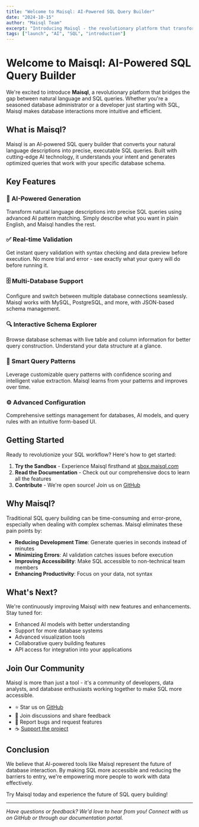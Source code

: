 ```yaml
---
title: "Welcome to Maisql: AI-Powered SQL Query Builder"
date: "2024-10-15"
author: "Maisql Team"
excerpt: "Introducing Maisql - the revolutionary platform that transforms natural language into SQL queries using advanced AI technology."
tags: ["launch", "AI", "SQL", "introduction"]
---
```


# Welcome to Maisql: AI-Powered SQL Query Builder

We're excited to introduce **Maisql**, a revolutionary platform that bridges the gap between natural language and SQL queries. Whether you're a seasoned database administrator or a developer just starting with SQL, Maisql makes database interactions more intuitive and efficient.

## What is Maisql?

Maisql is an AI-powered SQL query builder that converts your natural language descriptions into precise, executable SQL queries. Built with cutting-edge AI technology, it understands your intent and generates optimized queries that work with your specific database schema.

## Key Features

### 🤖 AI-Powered Generation
Transform natural language descriptions into precise SQL queries using advanced AI pattern matching. Simply describe what you want in plain English, and Maisql handles the rest.

### ✅ Real-time Validation
Get instant query validation with syntax checking and data preview before execution. No more trial and error - see exactly what your query will do before running it.

### 🗄️ Multi-Database Support
Configure and switch between multiple database connections seamlessly. Maisql works with MySQL, PostgreSQL, and more, with JSON-based schema management.

### 🔍 Interactive Schema Explorer
Browse database schemas with live table and column information for better query construction. Understand your data structure at a glance.

### 🎯 Smart Query Patterns
Leverage customizable query patterns with confidence scoring and intelligent value extraction. Maisql learns from your patterns and improves over time.

### ⚙️ Advanced Configuration
Comprehensive settings management for databases, AI models, and query rules with an intuitive form-based UI.

## Getting Started

Ready to revolutionize your SQL workflow? Here's how to get started:

1. **Try the Sandbox** - Experience Maisql firsthand at [sbox.maisql.com](https://sbox.maisql.com)
2. **Read the Documentation** - Check out our comprehensive docs to learn all the features
3. **Contribute** - We're open source! Join us on [GitHub](https://github.com/servatj/query-builder-ai)

## Why Maisql?

Traditional SQL query building can be time-consuming and error-prone, especially when dealing with complex schemas. Maisql eliminates these pain points by:

- **Reducing Development Time**: Generate queries in seconds instead of minutes
- **Minimizing Errors**: AI validation catches issues before execution
- **Improving Accessibility**: Make SQL accessible to non-technical team members
- **Enhancing Productivity**: Focus on your data, not syntax

## What's Next?

We're continuously improving Maisql with new features and enhancements. Stay tuned for:

- Enhanced AI models with better understanding
- Support for more database systems
- Advanced visualization tools
- Collaborative query building features
- API access for integration into your applications

## Join Our Community

Maisql is more than just a tool - it's a community of developers, data analysts, and database enthusiasts working together to make SQL more accessible. 

- ⭐ Star us on [GitHub](https://github.com/servatj/query-builder-ai)
- 💬 Join discussions and share feedback
- 🐛 Report bugs and request features
- ☕ [Support the project](https://www.buymeacoffee.com/ICGOhuY)

## Conclusion

We believe that AI-powered tools like Maisql represent the future of database interaction. By making SQL more accessible and reducing the barriers to entry, we're empowering more people to work with data effectively.

Try Maisql today and experience the future of SQL query building!

---

*Have questions or feedback? We'd love to hear from you! Connect with us on GitHub or through our documentation portal.*
